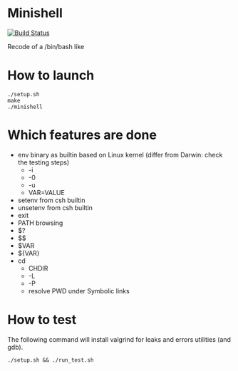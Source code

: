 # Minishell


[![Build Status](https://travis-ci.org/JulienBalestra/minishell.svg?branch=master)](https://travis-ci.org/JulienBalestra/minishell)


Recode of a /bin/bash like

# How to launch


	./setup.sh
	make
	./minishell


# Which features are done

* env binary as builtin based on Linux kernel (differ from Darwin: check the testing steps)
    * -i
    * -0
    * -u
    * VAR=VALUE
* setenv from csh builtin
* unsetenv from csh builtin
* exit
* PATH browsing
* $?
* $$
* $VAR
* ${VAR}
* cd
    * CHDIR
    * -L
    * -P
    * resolve PWD under Symbolic links

# How to test

The following command will install valgrind for leaks and errors utilities (and gdb).

	./setup.sh && ./run_test.sh